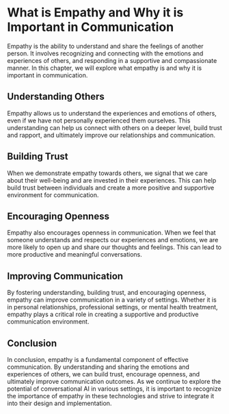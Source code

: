 What is Empathy and Why it is Important in Communication
=================================================================================================

Empathy is the ability to understand and share the feelings of another person. It involves recognizing and connecting with the emotions and experiences of others, and responding in a supportive and compassionate manner. In this chapter, we will explore what empathy is and why it is important in communication.

Understanding Others
--------------------

Empathy allows us to understand the experiences and emotions of others, even if we have not personally experienced them ourselves. This understanding can help us connect with others on a deeper level, build trust and rapport, and ultimately improve our relationships and communication.

Building Trust
--------------

When we demonstrate empathy towards others, we signal that we care about their well-being and are invested in their experiences. This can help build trust between individuals and create a more positive and supportive environment for communication.

Encouraging Openness
--------------------

Empathy also encourages openness in communication. When we feel that someone understands and respects our experiences and emotions, we are more likely to open up and share our thoughts and feelings. This can lead to more productive and meaningful conversations.

Improving Communication
-----------------------

By fostering understanding, building trust, and encouraging openness, empathy can improve communication in a variety of settings. Whether it is in personal relationships, professional settings, or mental health treatment, empathy plays a critical role in creating a supportive and productive communication environment.

Conclusion
----------

In conclusion, empathy is a fundamental component of effective communication. By understanding and sharing the emotions and experiences of others, we can build trust, encourage openness, and ultimately improve communication outcomes. As we continue to explore the potential of conversational AI in various settings, it is important to recognize the importance of empathy in these technologies and strive to integrate it into their design and implementation.
